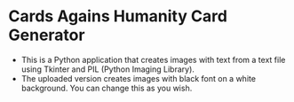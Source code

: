 # Cards Agains Humanity Card Generator

- This is a Python application that creates images with text from a text file using Tkinter and PIL (Python Imaging Library).
- The uploaded version creates images with black font on a white background. You can change this as you wish.
